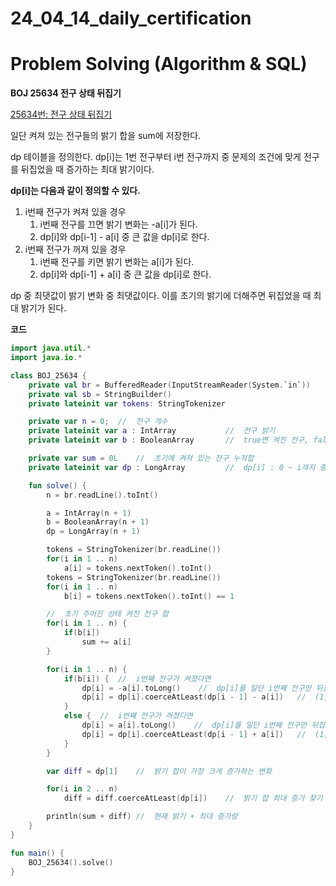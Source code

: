 # 24_04_14_daily_certification

# Problem Solving (Algorithm & SQL)

**BOJ 25634 전구 상태 뒤집기**

[25634번: 전구 상태 뒤집기](https://www.acmicpc.net/problem/25634)

일단 켜져 있는 전구들의 밝기 합을 sum에 저장한다.

dp 테이블을 정의한다. dp[i]는 1번 전구부터 i번 전구까지 중 문제의 조건에 맞게 전구를 뒤집었을 때 증가하는 최대 밝기이다.

**dp[i]는 다음과 같이 정의할 수 있다.**

1. i번째 전구가 켜져 있을 경우
    1. i번째 전구를 끄면 밝기 변화는 -a[i]가 된다.
    2. dp[i]와 dp[i-1] - a[i] 중 큰 값을 dp[i]로 한다.
2. i번째 전구가 꺼져 있을 경우
    1. i번째 전구를 키면 밝기 변화는 a[i]가 된다.
    2. dp[i]와 dp[i-1] + a[i] 중 큰 값을 dp[i]로 한다.

dp 중 최댓값이 밝기 변화 중 최댓값이다. 이를 초기의 밝기에 더해주면 뒤집었을 때 최대 밝기가 된다.

**코드**

```kotlin
import java.util.*
import java.io.*

class BOJ_25634 {
    private val br = BufferedReader(InputStreamReader(System.`in`))
    private val sb = StringBuilder()
    private lateinit var tokens: StringTokenizer

    private var n = 0;  //  전구 개수
    private lateinit var a : IntArray           //  전구 밝기
    private lateinit var b : BooleanArray       //  true면 켜진 전구, false면 꺼진 전구

    private var sum = 0L    //  초기에 켜져 있는 전구 누적합
    private lateinit var dp : LongArray         //  dp[i] : 0 ~ i까지 중에서 일부 구간을 뒤집었을 때 밝기 변화 최대

    fun solve() {
        n = br.readLine().toInt()

        a = IntArray(n + 1)
        b = BooleanArray(n + 1)
        dp = LongArray(n + 1)

        tokens = StringTokenizer(br.readLine())
        for(i in 1 .. n)
            a[i] = tokens.nextToken().toInt()
        tokens = StringTokenizer(br.readLine())
        for(i in 1 .. n)
            b[i] = tokens.nextToken().toInt() == 1

        //  초기 주어진 상태 켜진 전구 합
        for(i in 1 .. n) {
            if(b[i])
                sum += a[i]
        }

        for(i in 1 .. n) {
            if(b[i]) {  //  i번째 전구가 켜졌다면
                dp[i] = -a[i].toLong()    //  dp[i]를 일단 i번째 전구만 뒤집는 걸로 설정
                dp[i] = dp[i].coerceAtLeast(dp[i - 1] - a[i])   //  (1, i-1)까지 처리했을 때 최댓값 - i번째 전구 밝기 와 비교
            }
            else {  //  i번째 전구가 꺼졌다면
                dp[i] = a[i].toLong()    //  dp[i]를 일단 i번째 전구만 뒤집는 걸로 설정
                dp[i] = dp[i].coerceAtLeast(dp[i - 1] + a[i])   //  (1, i-1)까지 처리했을 때 최댓값 + i번째 전구 밝기 와 비교
            }
        }

        var diff = dp[1]    //  밝기 합이 가장 크게 증가하는 변화

        for(i in 2 .. n)
            diff = diff.coerceAtLeast(dp[i])    //  밝기 합 최대 증가 찾기

        println(sum + diff) //  현재 밝기 + 최대 증가량
    }
}

fun main() {
    BOJ_25634().solve()
}
```